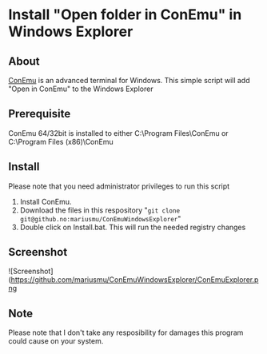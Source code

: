 # Install "Open folder in ConEmu" in Windows Explorer

## About
[ConEmu](http://conemu.github.io) is an advanced terminal for Windows. This simple script will add "Open in ConEmu" to the Windows Explorer 

## Prerequisite
ConEmu 64/32bit is installed to either C:\Program Files\ConEmu or C:\Program Files (x86)\ConEmu

## Install

Please note that you need administrator privileges to run this script 

1. Install ConEmu.
2. Download the files in this respository  "``` git clone git@github.no:mariusmu/ConEmuWindowsExplorer ```"
3. Double click on Install.bat. This will run the needed registry changes

## Screenshot
![Screenshot](https://github.com/mariusmu/ConEmuWindowsExplorer/ConEmuExplorer.png

## Note
Please note that I don't take any resposibility for damages this program could cause on your system.